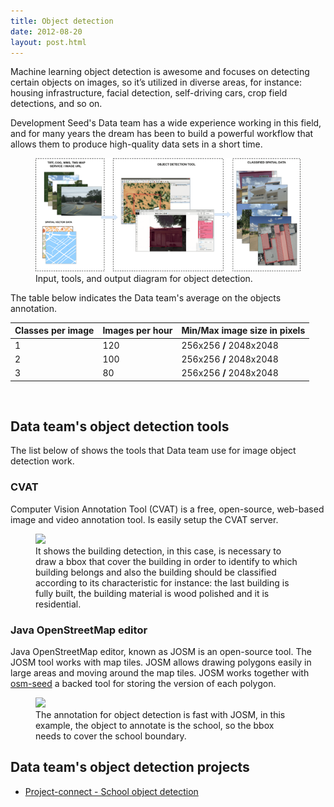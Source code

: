```yaml
---
title: Object detection
date: 2012-08-20
layout: post.html
---
```


Machine learning object detection is awesome and focuses on detecting certain objects on images, so it’s utilized in diverse areas, for instance: housing infrastructure, facial detection, self-driving cars, crop field detections, and so on.

Development Seed's Data team has a wide experience working in this field, and for many years the dream has been to build a powerful workflow that allows them to produce high-quality data sets in a short time.

<figure class="align-center">
  <img src="/assets/images/flowchart_object_detection.png"/>
  <figcaption>Input, tools, and output diagram for object detection.</figcaption>
</figure>

The table below indicates the Data team's average on the objects annotation.

<table class="table">
  <thead>
    <tr>
      <th scope="col">Classes per image</th>
      <th scope="col">Images per hour</th>
      <th scope="col">Min/Max image size in pixels</th>
    </tr>
  </thead>
  <tbody>
    <tr>
      <td>1</td>
      <td>120</td>
    <td>256x256 <strong>/</strong> 2048x2048</td>
    </tr>
    <tr>
      <td>2</td>
      <td>100</td>
      <td>256x256 <strong>/</strong> 2048x2048</td>
    </tr>
    <tr>
      <td>3</td>
      <td>80</td>
      <td>256x256 <strong>/</strong> 2048x2048</td>
    </tr>
  </tbody>
</table>
</br>

## Data team's object detection tools

The list below of shows the tools that Data team use for image object detection work.

### CVAT

Computer Vision Annotation Tool (CVAT) is a free, open-source, web-based image and video annotation tool. Is easily setup the CVAT server.

<figure class="align-center">
  <img src="/assets/images/object_detection_tool_cvat.gif"/>
  <figcaption>It shows the building detection, in this case, is necessary to draw a bbox that cover the building in order to identify to which building belongs and also the building should be classified according to its characteristic for instance: the last building is fully built, the building material is wood polished and it is residential.</figcaption>
</figure>

### Java OpenStreetMap editor

Java OpenStreetMap editor, known as JOSM is an open-source tool. The JOSM tool works with map tiles. JOSM allows drawing polygons easily in large areas and moving around the map tiles. JOSM works together with [osm-seed](https://github.com/developmentseed/osm-seed) a backed tool for storing the version of each polygon.

<figure class="align-center">
  <img src="/assets/images/object_detection_tool_josm.gif"/>
  <figcaption>The annotation for object detection is fast with JOSM, in this example, the object to annotate is the school, so the bbox needs to cover the school boundary.</figcaption>
</figure>

## Data team's object detection projects

- [Project-connect - School object detection](/highlighted-projects/project-connect/)
